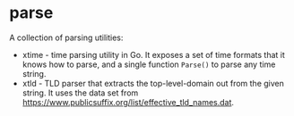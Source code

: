 parse
=====

A collection of parsing utilities:

* xtime - time parsing utility in Go. It exposes a set of time formats that it knows how to parse, and a single function `Parse()` to parse any time string.
* xtld - TLD parser that extracts the top-level-domain out from the given string. It uses the data set from
https://www.publicsuffix.org/list/effective_tld_names.dat.
